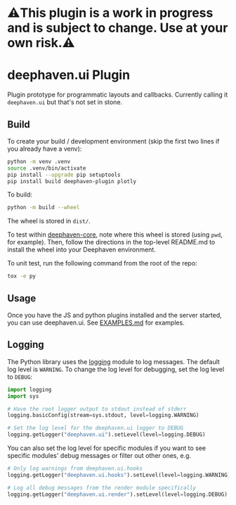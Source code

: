 # ⚠️This plugin is a work in progress and is subject to change. Use at your own risk.⚠️

# deephaven.ui Plugin

Plugin prototype for programmatic layouts and callbacks. Currently calling it `deephaven.ui` but that's not set in stone.

## Build

To create your build / development environment (skip the first two lines if you already have a venv):

```sh
python -m venv .venv
source .venv/bin/activate
pip install --upgrade pip setuptools
pip install build deephaven-plugin plotly
```

To build:

```sh
python -m build --wheel
```

The wheel is stored in `dist/`.

To test within [deephaven-core](https://github.com/deephaven/deephaven-core), note where this wheel is stored (using `pwd`, for example).
Then, follow the directions in the top-level README.md to install the wheel into your Deephaven environment.

To unit test, run the following command from the root of the repo:

```sh
tox -e py
```

## Usage

Once you have the JS and python plugins installed and the server started, you can use deephaven.ui. See [EXAMPLES.md](EXAMPLES.md) for examples.

## Logging

The Python library uses the [logging](https://docs.python.org/3/howto/logging.html) module to log messages. The default log level is `WARNING`. To change the log level for debugging, set the log level to `DEBUG`:

```python
import logging
import sys

# Have the root logger output to stdout instead of stderr
logging.basicConfig(stream=sys.stdout, level=logging.WARNING)

# Set the log level for the deephaven.ui logger to DEBUG
logging.getLogger("deephaven.ui").setLevel(level=logging.DEBUG)
```

You can also set the log level for specific modules if you want to see specific modules' debug messages or filter out other ones, e.g.

```python
# Only log warnings from deephaven.ui.hooks
logging.getLogger("deephaven.ui.hooks").setLevel(level=logging.WARNING)

# Log all debug messages from the render module specifically
logging.getLogger("deephaven.ui.render").setLevel(level=logging.DEBUG)
```
